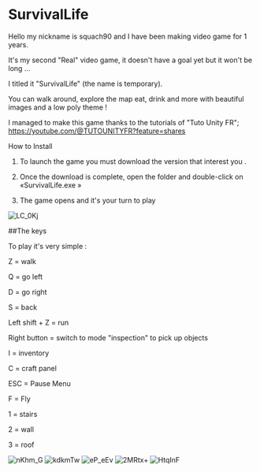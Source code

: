 # SurvivalLife

Hello my nickname is squach90 and I have been making video game for 1 years.

It's my second "Real" video game, it doesn't have a goal yet but it won't be long ...

I titled it "SurvivalLife" (the name is temporary).

You can walk around, explore the map eat, drink and more with beautiful images and a low poly theme !

I managed to make this game thanks to the tutorials of "Tuto Unity FR"; https://youtube.com/@TUTOUNITYFR?feature=shares 

How to Install

1. To launch the game you must download the version that interest you .

2. Once the download is complete, open the folder and double-click on   «SurvivalLife.exe » 

3. The game opens and it's your turn to play

![LC_0Kj](https://github.com/squach90/SurvivalLife/assets/160175686/16ff4075-0469-4e5e-b4c3-1e7aa5446c14)


##The keys


To play it's very simple : 

Z = walk

Q = go left

D = go right

S = back

Left shift + Z = run

Right button = switch to mode "inspection" to pick up objects

I = inventory

C = craft panel

ESC = Pause Menu

F = Fly

1 = stairs

2 = wall

3 = roof

![nKhm_G](https://github.com/squach90/SurvivalLife/assets/160175686/25508c4c-b1e2-4b77-aa3d-d7fd16cda781)
![kdkmTw](https://github.com/squach90/SurvivalLife/assets/160175686/ba3957ed-1ec6-45a1-8f15-f7a056248156)
![eP_eEv](https://github.com/squach90/SurvivalLife/assets/160175686/3928d33a-02fe-4715-a8e7-c4ab97c9e4dc)
![2MRtx+](https://github.com/squach90/SurvivalLife/assets/160175686/e7f358d4-9e50-4abb-9ef6-49a9ae5d7381)
![HtqInF](https://github.com/squach90/SurvivalLife/assets/160175686/b7bccb58-fd1b-4d51-b2f9-80bdec4306f6)

